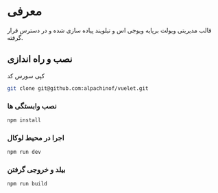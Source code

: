 # معرفی

قالب مدیریتی ویولت برپایه ویوجی اس و تیلویند پیاده سازی شده و در دسترس قرار گرفته.

## نصب و راه اندازی

کپی سورس کد

```sh
git clone git@github.com:alpachinof/vuelet.git
```

### نصب وابستگی ها

```sh
npm install
```

### اجرا در محیط لوکال

```sh
npm run dev
```

### بیلد و خروجی گرفتن

```sh
npm run build
```
